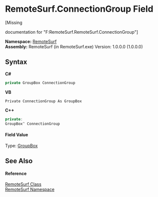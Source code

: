 # RemoteSurf.ConnectionGroup Field
 

\[Missing <summary> documentation for "F:RemoteSurf.RemoteSurf.ConnectionGroup"\]

**Namespace:**&nbsp;<a href="7b4d5b30-fbcc-2819-791d-1218b8fe6268">RemoteSurf</a><br />**Assembly:**&nbsp;RemoteSurf (in RemoteSurf.exe) Version: 1.0.0.0 (1.0.0.0)

## Syntax

**C#**<br />
``` C#
private GroupBox ConnectionGroup
```

**VB**<br />
``` VB
Private ConnectionGroup As GroupBox
```

**C++**<br />
``` C++
private:
GroupBox^ ConnectionGroup
```


#### Field Value
Type: <a href="http://msdn2.microsoft.com/en-us/library/31a073x1" target="_blank">GroupBox</a>

## See Also


#### Reference
<a href="f58b0662-84a3-ebf2-e439-8ba7664d2ebd">RemoteSurf Class</a><br /><a href="7b4d5b30-fbcc-2819-791d-1218b8fe6268">RemoteSurf Namespace</a><br />
